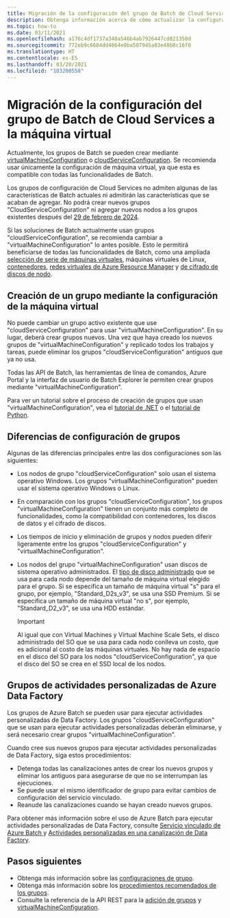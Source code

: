 ```yaml
---
title: Migración de la configuración del grupo de Batch de Cloud Services a Virtual Machines
description: Obtenga información acerca de cómo actualizar la configuración del grupo a la configuración más reciente y recomendada.
ms.topic: how-to
ms.date: 03/11/2021
ms.openlocfilehash: a176c4df1737a340a546b4ab7926447cd821350d
ms.sourcegitcommit: 772eb9c6684dd4864e0ba507945a83e48b8c16f0
ms.translationtype: HT
ms.contentlocale: es-ES
ms.lasthandoff: 03/20/2021
ms.locfileid: "103200558"
---
```

# <a name="migrate-batch-pool-configuration-from-cloud-services-to-virtual-machine"></a>Migración de la configuración del grupo de Batch de Cloud Services a la máquina virtual

Actualmente, los grupos de Batch se pueden crear mediante [virtualMachineConfiguration](/rest/api/batchservice/pool/add#virtualmachineconfiguration) o [cloudServiceConfiguration](/rest/api/batchservice/pool/add#cloudserviceconfiguration). Se recomienda usar únicamente la configuración de máquina virtual, ya que esta es compatible con todas las funcionalidades de Batch.

Los grupos de configuración de Cloud Services no admiten algunas de las características de Batch actuales ni admitirán las características que se acaban de agregar. No podrá crear nuevos grupos "CloudServiceConfiguration" ni agregar nuevos nodos a los grupos existentes después del [29 de febrero de 2024](https://azure.microsoft.com/updates/azure-batch-cloudserviceconfiguration-pools-will-be-retired-on-29-february-2024/).

Si las soluciones de Batch actualmente usan grupos "cloudServiceConfiguration", se recomienda cambiar a "virtualMachineConfiguration" lo antes posible. Esto le permitirá beneficiarse de todas las funcionalidades de Batch, como una ampliada [selección de serie de máquinas virtuales](batch-pool-vm-sizes.md), máquinas virtuales de Linux, [contenedores](batch-docker-container-workloads.md), [redes virtuales de Azure Resource Manager](batch-virtual-network.md) y [de cifrado de discos de nodo](disk-encryption.md).

## <a name="create-a-pool-using-virtual-machine-configuration"></a>Creación de un grupo mediante la configuración de la máquina virtual

No puede cambiar un grupo activo existente que use "cloudServiceConfiguration" para usar "virtualMachineConfiguration". En su lugar, deberá crear grupos nuevos. Una vez que haya creado los nuevos grupos de "virtualMachineConfiguration" y replicado todos los trabajos y tareas, puede eliminar los grupos "cloudServiceConfiguration" antiguos que ya no usa.

Todas las API de Batch, las herramientas de línea de comandos, Azure Portal y la interfaz de usuario de Batch Explorer le permiten crear grupos mediante "virtualMachineConfiguration".

Para ver un tutorial sobre el proceso de creación de grupos que usan "virtualMachineConfiguration", vea el [tutorial de .NET](tutorial-parallel-dotnet.md) o el [tutorial de Python](tutorial-parallel-python.md).

## <a name="pool-configuration-differences"></a>Diferencias de configuración de grupos

Algunas de las diferencias principales entre las dos configuraciones son las siguientes:

- Los nodos de grupo "cloudServiceConfiguration" solo usan el sistema operativo Windows. Los grupos "virtualMachineConfiguration" pueden usar el sistema operativo Windows o Linux.
- En comparación con los grupos "cloudServiceConfiguration", los grupos "virtualMachineConfiguration" tienen un conjunto más completo de funcionalidades, como la compatibilidad con contenedores, los discos de datos y el cifrado de discos.
- Los tiempos de inicio y eliminación de grupos y nodos pueden diferir ligeramente entre los grupos "cloudServiceConfiguration" y "virtualMachineConfiguration".
- Los nodos del grupo "virtualMachineConfiguration" usan discos de sistema operativo administrados. El [tipo de disco administrado](../virtual-machines/disks-types.md) que se usa para cada nodo depende del tamaño de máquina virtual elegido para el grupo. Si se especifica un tamaño de máquina virtual "s" para el grupo, por ejemplo, "Standard_D2s_v3", se usa una SSD Premium. Si se especifica un tamaño de máquina virtual "no s", por ejemplo, "Standard_D2_v3", se usa una HDD estándar.

   > [!IMPORTANT]
   > Al igual que con Virtual Machines y Virtual Machine Scale Sets, el disco administrado del SO que se usa para cada nodo conlleva un costo, que es adicional al costo de las máquinas virtuales. No hay nada de espacio en el disco del SO para los nodos "cloudServiceConfiguration", ya que el disco del SO se crea en el SSD local de los nodos.

## <a name="azure-data-factory-custom-activity-pools"></a>Grupos de actividades personalizadas de Azure Data Factory

Los grupos de Azure Batch se pueden usar para ejecutar actividades personalizadas de Data Factory. Los grupos "cloudServiceConfiguration" que se usan para ejecutar actividades personalizadas deberán eliminarse, y será necesario crear grupos "virtualMachineConfiguration".

Cuando cree sus nuevos grupos para ejecutar actividades personalizadas de Data Factory, siga estos procedimientos:

- Detenga todas las canalizaciones antes de crear los nuevos grupos y eliminar los antiguos para asegurarse de que no se interrumpan las ejecuciones.
- Se puede usar el mismo identificador de grupo para evitar cambios de configuración del servicio vinculado.
- Reanude las canalizaciones cuando se hayan creado nuevos grupos.

Para obtener más información sobre el uso de Azure Batch para ejecutar actividades personalizadas de Data Factory, consulte [Servicio vinculado de Azure Batch ](../data-factory/compute-linked-services.md#azure-batch-linked-service) y [Actividades personalizadas en una canalización de Data Factory](../data-factory/transform-data-using-dotnet-custom-activity.md).

## <a name="next-steps"></a>Pasos siguientes

- Obtenga más información sobre las [configuraciones de grupo](nodes-and-pools.md#configurations).
- Obtenga más información sobre los [procedimientos recomendados de los grupos](best-practices.md#pools).
- Consulte la referencia de la API REST para la [adición de grupos](/rest/api/batchservice/pool/add) y [virtualMachineConfiguration](/rest/api/batchservice/pool/add#virtualmachineconfiguration).